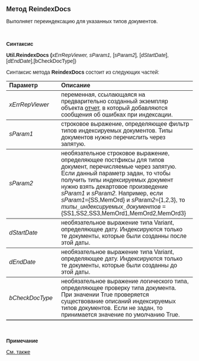 ﻿<html>
<head>
<title>ReindexDocs</title>
</head>

<body>

<p><font size="4" face="Arial"><strong>Метод ReindexDocs</strong></font></p>

<p class="label"><font face="Arial">Выполняет переиндексацию для 
указанных типов документов.</font></p>
<p class="label">&nbsp;</p>

<p class="label"><font face="Arial"><b>Синтаксис</b></font></p>

<p><font face="Arial"><strong>Util.ReindexDocs (</strong><em>xErrRepViewer, 
sParam1, </em>[<em>sParam2</em>]<em>, </em>[<em>dStartDate</em>],[<em>dEndDate</em>],[bCheckDocType])</font></p>

<p><font face="Arial">Синтаксис метода <strong>ReindexDocs </strong>
состоит из следующих частей:</font></p>

<table border="1" cellPadding="5" cols="2" frame="below" rules="rows" width="758">
<TBODY>
  <tr vAlign="top">
    <td class="label" width="231"><font face="Arial"><b>Параметр</b></font></td>
    <td class="label" width="499"><font face="Arial"><strong>Описание</strong></font></td>
  </tr>
  <tr>
    <td width="231"><em><font face="Arial">xErrRepViewer</font></em></td>
    <td width="499"><font face="Arial">переменная, ссылающаяся на 
	предварительно созданный экземпляр объекта <a href="../AsRepViewer.html">
    отчет</a>, в который добавляются сообщения об ошибках при индексации.</font></td>
  </tr>
  <tr>
    <td width="231"><font face="Arial"><em>sParam1</em></font></td>
    <td width="499"><font face="Arial">строковое выражение, 
	определяющее фильтр типов индексируемых документов. Типы документов нужно 
	перечислить через запятую.</font></td>
  </tr>
  <tr>
    <td width="231"><font face="Arial"><em>sParam2</em></font></td>
    <td width="499"><font face="Arial">необязательное строковое 
	выражение, определяющее постфиксы для типов документ, перечисляемые через 
	запятую. Если данный параметр задан, то чтобы получить типы индексируемых 
	документ нужно взять декартовое произведение <em>sParam1 </em>и <em>sParam2</em>. 
	Например, если <em>sParam1</em>={SS,MemOrd} и <em>sParam2</em>={1,2,3}, то
    <i>типы_индексируемых_документов</i> ={SS1,SS2,SS3,MemOrd1,MemOrd2,MemOrd3}</font></td>
  </tr>
  <tr>
    <td width="231"><font face="Arial"><em>dStartDate</em></font></td>
    <td width="499"><font face="Arial">необязательное выражение типа 
	Variant, определяющее дату. Индексируются только те документы, которые были 
	созданны после этой даты.</font></td>
  </tr>
    <tr>
    <td width="231"><font face="Arial"><em>dEndDate</em></font></td>
    <td width="499"><font face="Arial">необязательное выражение типа 
	Variant, определяющее дату. Индексируются только те документы, которые были 
	созданны до этой даты.</font></td>
    </tr>
  <tr>
    <td width="231"><font face="Arial"><em>bCheckDocType</em></font></td>
    <td width="499"><font face="Arial">       
        необязательное выражение логического типа, определяющее проверку типа документа.&nbsp; 
        При значении True проверяется существование описаний индексируемых типов 
        документов. Если не задан, то принимается значение по умолчанию True.</font></td>
  </tr>
</table>

<p class="label">&nbsp;</p>

<p class="label"><font face="Arial"><b>Примечание</b> </font></p>

<p class="label"><a href="../../functions.html"><font face="Arial">См. 
также</font></a></p>

</body>
</html>
